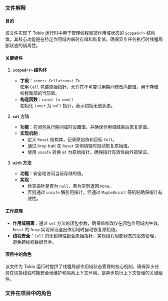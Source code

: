 ### 文件解释

#### 目的
该文件实现了 Tokio 运行时中用于管理线程局部作用域状态的 `Scoped<T>` 结构体。其核心功能是在特定作用域内临时存储和恢复值，确保异步任务执行时线程局部状态的隔离性。

#### 关键组件
1. **`Scoped<T>` 结构体**
   - **字段**：`inner: Cell<*const T>`  
     使用 `Cell` 包装原始指针，允许在不可变引用期间修改内部值，用于存储线程局部的当前值。
   - **构造函数**：`const fn new()`  
     初始化 `inner` 为 `null` 指针，表示初始无值状态。

2. **`set` 方法**
   - **功能**：在闭包执行期间临时设置值，并确保作用域结束后恢复原值。
   - **实现机制**：
     - 定义 `Reset` 结构体，记录原始值和目标 `Cell`。
     - 通过 `Drop` trait 在 `Reset` 实例销毁时自动恢复原始值。
     - 使用 `unsafe` 转换 `&T` 为原始指针，确保指针有效性由外部保证。

3. **`with` 方法**
   - **功能**：安全地访问当前存储的值。
   - **实现**：
     - 检查指针是否为 `null`，若为空则返回 `None`。
     - 否则通过 `unsafe` 解引用指针，但通过 `MaybeUninit` 等机制确保指针有效性。

#### 工作原理
- **作用域隔离**：通过 `set` 方法的闭包参数，确保值修改仅在闭包作用域内生效。`Reset` 的 `Drop` 实现保证退出作用域时自动恢复原始值。
- **线程安全**：`Cell` 的无锁特性配合原始指针，实现线程局部状态的高效管理，避免跨线程数据竞争。

#### 项目中的角色
该文件为 Tokio 运行时提供了线程局部作用域状态管理的核心机制，确保异步任务在切换线程时能安全地维护和隔离上下文环境，是异步执行上下文管理的关键组件。

### 文件在项目中的角色